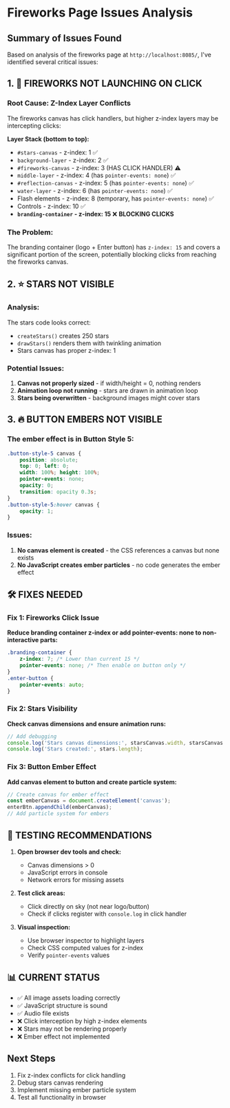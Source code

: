 # Fireworks Page Issues Analysis

## Summary of Issues Found

Based on analysis of the fireworks page at `http://localhost:8085/`, I've identified several critical issues:

## 1. 🎯 **FIREWORKS NOT LAUNCHING ON CLICK**

### Root Cause: Z-Index Layer Conflicts
The fireworks canvas has click handlers, but higher z-index layers may be intercepting clicks:

**Layer Stack (bottom to top):**
- `#stars-canvas` - z-index: 1 ✅
- `background-layer` - z-index: 2 ✅  
- `#fireworks-canvas` - z-index: 3 (HAS CLICK HANDLER) ⚠️
- `middle-layer` - z-index: 4 (has `pointer-events: none`) ✅
- `#reflection-canvas` - z-index: 5 (has `pointer-events: none`) ✅
- `water-layer` - z-index: 6 (has `pointer-events: none`) ✅
- Flash elements - z-index: 8 (temporary, has `pointer-events: none`) ✅
- Controls - z-index: 10 ✅
- **`branding-container` - z-index: 15** ❌ **BLOCKING CLICKS**

### The Problem:
The branding container (logo + Enter button) has `z-index: 15` and covers a significant portion of the screen, potentially blocking clicks from reaching the fireworks canvas.

## 2. ⭐ **STARS NOT VISIBLE**

### Analysis:
The stars code looks correct:
- `createStars()` creates 250 stars
- `drawStars()` renders them with twinkling animation
- Stars canvas has proper z-index: 1

### Potential Issues:
1. **Canvas not properly sized** - if width/height = 0, nothing renders
2. **Animation loop not running** - stars are drawn in animation loop
3. **Stars being overwritten** - background images might cover stars

## 3. 🔥 **BUTTON EMBERS NOT VISIBLE**

### The ember effect is in Button Style 5:
```css
.button-style-5 canvas {
    position: absolute;
    top: 0; left: 0;
    width: 100%; height: 100%;
    pointer-events: none;
    opacity: 0;
    transition: opacity 0.3s;
}
.button-style-5:hover canvas {
    opacity: 1;
}
```

### Issues:
1. **No canvas element is created** - the CSS references a canvas but none exists
2. **No JavaScript creates ember particles** - no code generates the ember effect

## 🛠️ **FIXES NEEDED**

### Fix 1: Fireworks Click Issue
**Reduce branding container z-index or add pointer-events: none to non-interactive parts:**
```css
.branding-container {
    z-index: 7; /* Lower than current 15 */
    pointer-events: none; /* Then enable on button only */
}
.enter-button {
    pointer-events: auto;
}
```

### Fix 2: Stars Visibility
**Check canvas dimensions and ensure animation runs:**
```javascript
// Add debugging
console.log('Stars canvas dimensions:', starsCanvas.width, starsCanvas.height);
console.log('Stars created:', stars.length);
```

### Fix 3: Button Ember Effect
**Add canvas element to button and create particle system:**
```javascript
// Create canvas for ember effect
const emberCanvas = document.createElement('canvas');
enterBtn.appendChild(emberCanvas);
// Add particle system for embers
```

## 🧪 **TESTING RECOMMENDATIONS**

1. **Open browser dev tools and check:**
   - Canvas dimensions > 0
   - JavaScript errors in console
   - Network errors for missing assets

2. **Test click areas:**
   - Click directly on sky (not near logo/button)
   - Check if clicks register with `console.log` in click handler

3. **Visual inspection:**
   - Use browser inspector to highlight layers
   - Check CSS computed values for z-index
   - Verify `pointer-events` values

## 📊 **CURRENT STATUS**

- ✅ All image assets loading correctly
- ✅ JavaScript structure is sound
- ✅ Audio file exists
- ❌ Click interception by high z-index elements
- ❌ Stars may not be rendering properly  
- ❌ Ember effect not implemented

## Next Steps

1. Fix z-index conflicts for click handling
2. Debug stars canvas rendering
3. Implement missing ember particle system
4. Test all functionality in browser